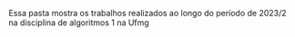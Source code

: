 Essa pasta mostra os trabalhos realizados ao longo do período de 2023/2 na disciplina de algoritmos 1 na Ufmg
